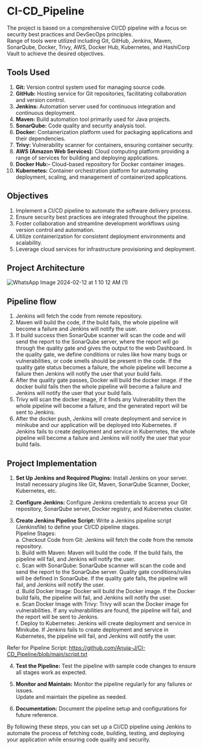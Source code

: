 # CI-CD_Pipeline
The project is based on a comprehensive CI/CD pipeline with a focus on security best practices and DevSecOps principles. <br>
Range of tools were utilized including Git, GitHub, Jenkins, Maven, SonarQube, Docker, Trivy, AWS, Docker Hub, Kubernetes, and HashiCorp Vault to achieve the desired objectives.<br>

## Tools Used
1. __Git:__ Version control system used for managing source code.<br>
2. __GitHub:__ Hosting service for Git repositories, facilitating collaboration and version control.<br>
3. __Jenkins:__ Automation server used for continuous integration and continuous deployment.<br>
4. __Maven:__ Build automation tool primarily used for Java projects.<br>
5. __SonarQube:__ Code quality and security analysis tool.<br>
6. __Docker:__ Containerization platform used for packaging applications and their dependencies.<br>
7. __Trivy:__ Vulnerability scanner for containers, ensuring container security.<br>
8. __AWS (Amazon Web Services):__ Cloud computing platform providing a range of services for building and deploying applications.<br>
9. __Docker Hub:-__ Cloud-based repository for Docker container images.<br>
10. __Kubernetes:__ Container orchestration platform for automating deployment, scaling, and management of containerized applications.<br>

## Objectives
1. Implement a CI/CD pipeline to automate the software delivery process.<br>
2. Ensure security best practices are integrated throughout the pipeline.<br>
3. Foster collaboration and streamline development workflows using version control and automation.<br>
4. Utilize containerization for consistent deployment environments and scalability.<br>
5. Leverage cloud services for infrastructure provisioning and deployment.<br>

## Project Architecture
![WhatsApp Image 2024-02-12 at 1 10 12 AM (1)](https://github.com/Anuja-J/CI-CD_Pipeline/assets/86790119/d4d69b73-0d46-4899-8015-8d4306d24e90)

## Pipeline flow
1. Jenkins will fetch the code from remote repository.<br>
2. Maven will build the code, if the build fails, the whole pipeline will become a failure and Jenkins will notify the user.<br>
3. If build success then SonarQube scanner will scan the code and will send the report to the SonarQube server, where the report will go through the quality gate and gives the output to the web Dashboard. In the quality gate, we define conditions or rules like how many bugs or vulnerabilities, or code smells should be present in the code. If the quality gate status becomes a failure, the whole pipeline will become a failure then Jenkins will notify the user that your build fails.<br>
4. After the quality gate passes, Docker will build the docker image. if the docker build fails then the whole pipeline will become a failure and Jenkins will notify the user that your build fails.<br>
5. Trivy will scan the docker image, if it finds any Vulnerability then the whole pipeline will become a failure, and the generated report will be sent to Jenkins.<br>
6. After the docker push, Jenkins will create deployment and service in minikube and our application will be deployed into Kubernetes. if Jenkins fails to create deployment and service in Kubernetes, the whole pipeline will become a failure and Jenkins will notify the user that your build fails.<br>

## Project Implementation

1. __Set Up Jenkins and Required Plugins:__
Install Jenkins on your server.<br>
Install necessary plugins like Git, Maven, SonarQube Scanner, Docker, Kubernetes, etc.<br>

2. __Configure Jenkins:__
Configure Jenkins credentials to access your Git repository, SonarQube server, Docker registry, and Kubernetes cluster.<br>

3. __Create Jenkins Pipeline Script:__
Write a Jenkins pipeline script (Jenkinsfile) to define your CI/CD pipeline stages.<br>
Pipeline Stages:<br>
a. Checkout Code from Git: Jenkins will fetch the code from the remote repository.<br>
b. Build with Maven: Maven will build the code. If the build fails, the pipeline will fail, and Jenkins will notify the user.<br>
c. Scan with SonarQube: SonarQube scanner will scan the code and send the report to the SonarQube server. Quality gate conditions/rules will be defined in SonarQube. If the quality gate fails, the pipeline will fail, and Jenkins will notify the user.<br>
d. Build Docker Image: Docker will build the Docker image. If the Docker build fails, the pipeline will fail, and Jenkins will notify the user.<br>
e. Scan Docker Image with Trivy: Trivy will scan the Docker image for vulnerabilities. If any vulnerabilities are found, the pipeline will fail, and the report will be sent to Jenkins.<br>
f. Deploy to Kubernetes: Jenkins will create deployment and service in Minikube. If Jenkins fails to create deployment and service in Kubernetes, the pipeline will fail, and Jenkins will notify the user.<br>

Refer for Pipeline Script: https://github.com/Anuja-J/CI-CD_Pipeline/blob/main/script.txt <br>

4. __Test the Pipeline:__
Test the pipeline with sample code changes to ensure all stages work as expected.<br>


5. __Monitor and Maintain:__
Monitor the pipeline regularly for any failures or issues.<br>
Update and maintain the pipeline as needed.<br>

6. __Documentation:__
Document the pipeline setup and configurations for future reference.<br>

By following these steps, you can set up a CI/CD pipeline using Jenkins to automate the process of fetching code, building, testing, and deploying your application while ensuring code quality and security.










